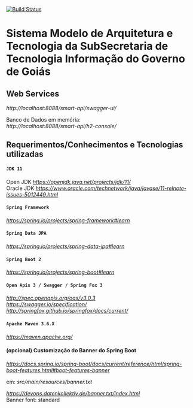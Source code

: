 [![Build Status](https://automacao.dev.tools.go.gov.br/buildStatus/icon?job=smart-api-ci%2Fdevelop)](https://automacao.dev.tools.go.gov.br/job/smart-api-ci/job/develop/)

# Sistema Modelo de Arquitetura e Tecnologia da SubSecretaria de Tecnologia Informação do Governo de Goiás

## Web Services

_http://localhost:8088/smart-api/swagger-ui/_
   
Banco de Dados em memória:    
_http://localhost:8088/smart-api/h2-console/_

## Requerimentos/Conhecimentos e Tecnologias utilizadas

#### **`JDK 11`**   
   Open JDK _https://openjdk.java.net/projects/jdk/11/_  
   Oracle JDK _https://www.oracle.com/technetwork/java/javase/11-relnote-issues-5012449.html_
   
#### **`Spring Framework`**   
   _https://spring.io/projects/spring-framework#learn_

#### **`Spring Data JPA`**   
   _https://spring.io/projects/spring-data-jpa#learn_
   
#### **`Spring Boot 2`**   
   _https://spring.io/projects/spring-boot#learn_

#### **`Open Apis 3 / Swagger / Spring Fox 3`**   
   _http://spec.openapis.org/oas/v3.0.3_   
   _https://swagger.io/specification/_   
   _http://springfox.github.io/springfox/docs/current/_

#### **`Apache Maven 3.6.X`**   
   _https://maven.apache.org/_

#### (opcional) Customização do Banner do Spring Boot
   _https://docs.spring.io/spring-boot/docs/current/reference/html/spring-boot-features.html#boot-features-banner_   

em: _src/main/resources/banner.txt_

_https://devops.datenkollektiv.de/banner.txt/index.html_   
Banner font: standard